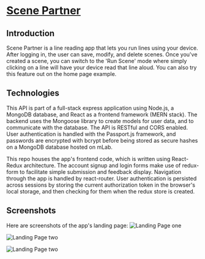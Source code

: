 # <a href="https://goofy-goldstine-cd55e2.netlify.com/" target="_blank">Scene Partner</a>

## Introduction
Scene Partner is a line reading app that lets you run lines using your device.
After logging in, the user can save, modify, and delete scenes. Once you've created a
scene, you can switch to the 'Run Scene' mode where simply clicking on a line will
have your device read that line aloud. You can also try this feature out on the
home page example.

## Technologies
This API is part of a full-stack express application using Node.js, a MongoDB database,
and React as a frontend framework (MERN stack). The backend uses the Mongoose library to
create models for user data, and to communicate with the database. The API is RESTful
and CORS enabled. User authentication is handled with the Passport.js framework, and
passwords are encrypted with bcrypt before being stored as secure hashes on a MongoDB
database hosted on mLab.

This repo houses the app's frontend code, which is written using React-Redux architecture.
The account signup and login forms make use of redux-form to facilitate simple submission
and feedback display. Navigation through the app is handled by react-router. User
authentication is persisted across sessions by storing the current authorization token
in the browser's local storage, and then checking for them when the redux store is created.

## Screenshots
Here are screenshots of the app's landing page:
![Landing Page one](https://s3.us-east-2.amazonaws.com/readme.images/SPlanding-page1.png)

![Landing Page two](https://s3.us-east-2.amazonaws.com/readme.images/SPlanding-page2.png)

![Landing Page two](https://s3.us-east-2.amazonaws.com/readme.images/SPlanding-page3.png)
